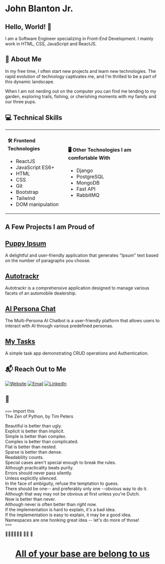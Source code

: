 # John Blanton Jr. 
## Hello, World! 👋

I am a Software Engineer specializing in Front-End Development.
I mainly work in HTML, CSS, JavaScript and ReactJS. 



## 🌟 About Me 
In my free time, I often start new projects and learn new technologies. The rapid evolution of technology captivates me, and I'm thrilled to be a part of this dynamic landscape.


When I am not nerding out on the computer you can find me tending to my garden, exploring trails, fishing, or cherishing moments with my family and our three pups.

## 💻 Technical Skills 

<table>
<tr>
<td>

#### 🛠️ **Frontend Technologies** 
- ReactJS
- JavaScript ES6+  
- HTML
- CSS
- Git
- Bootstrap
- Tailwind
- DOM manipulation

</td>

<td>

#### 🖥️ **Other Technologies I am comfortable With**
- Django 
- PostgreSQL 
- MongoDB 
- Fast API 
- RabbitMQ 

</td>
</tr>
</table>

## A Few Projects I am Proud of
<h2><a href="https://github.com/john-blanton-jr/puppy-ipsum">Puppy Ipsum</a></h2>
A delightful and user-friendly application that generates "Ipsum" text based on the number of paragraphs you choose.

<h2><a href="https://github.com/john-blanton-jr/autotrackr">Autotrackr</a></h2>
Autotrackr is a comprehensive application designed to manage various facets of an automobile dealership.

<h2><a href="https://github.com/john-blanton-jr/ai-persona-chat">AI Persona Chat</a></h2>
The Multi-Persona AI Chatbot is a user-friendly platform that allows users to interact with AI through various predefined personas.

<h2><a href="https://github.com/john-blanton-jr/my_tasks">My Tasks</a></h2>
A simple task app demonstrating CRUD operations and Authentication.


## 📬 Reach Out to Me 

[![Website](https://img.shields.io/badge/Website-www.johnblanton.com-blue)](https://www.johnblanton.com)
[![Email](https://img.shields.io/badge/Email-hello@johnblanton.com-red)](mailto:hello@johnblanton.com)
[![LinkedIn](https://img.shields.io/badge/LinkedIn-johnblanton-blue?logo=linkedin)](https://www.linkedin.com/in/john-blanton/)


## 🐍
`>>>` import this  
The Zen of Python, by Tim Peters  

Beautiful is better than ugly.  
Explicit is better than implicit.  
Simple is better than complex.  
Complex is better than complicated.  
Flat is better than nested.  
Sparse is better than dense.  
Readability counts.  
Special cases aren't special enough to break the rules.  
Although practicality beats purity.  
Errors should never pass silently.  
Unless explicitly silenced.  
In the face of ambiguity, refuse the temptation to guess.  
There should be one-- and preferably only one --obvious way to do it.  
Although that way may not be obvious at first unless you're Dutch.  
Now is better than never.  
Although never is often better than *right* now.  
If the implementation is hard to explain, it's a bad idea.  
If the implementation is easy to explain, it may be a good idea.  
Namespaces are one honking great idea -- let's do more of those!  
`>>>`

👾👾👾👾👾👾
👾👾
👾

<h1 align="center"><a href="https://en.wikipedia.org/wiki/All_your_base_are_belong_to_us">All of your base are belong to us</a></h1>










<!---
john-blanton-jr/john-blanton-jr is a ✨ special ✨ repository because its `README.md` (this file) appears on your GitHub profile.
You can click the Preview link to take a look at your changes.
--->
